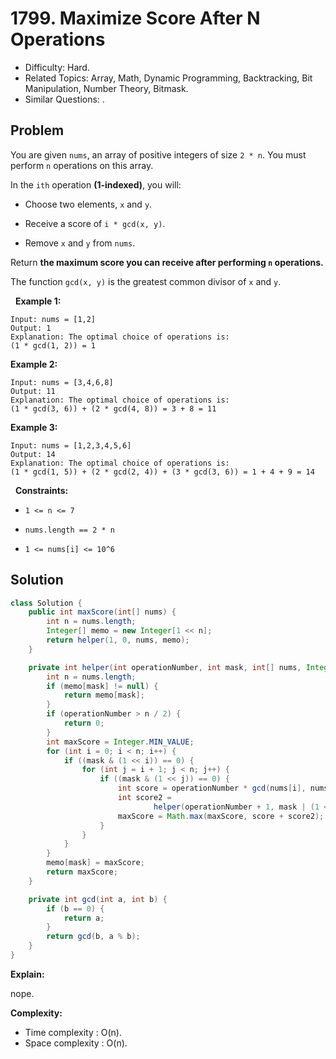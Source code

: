 # 1799. Maximize Score After N Operations

- Difficulty: Hard.
- Related Topics: Array, Math, Dynamic Programming, Backtracking, Bit Manipulation, Number Theory, Bitmask.
- Similar Questions: .

## Problem

You are given ```nums```, an array of positive integers of size ```2 * n```. You must perform ```n``` operations on this array.

In the ```ith``` operation **(1-indexed)**, you will:


	
- Choose two elements, ```x``` and ```y```.
	
- Receive a score of ```i * gcd(x, y)```.
	
- Remove ```x``` and ```y``` from ```nums```.


Return **the maximum score you can receive after performing **```n```** operations.**

The function ```gcd(x, y)``` is the greatest common divisor of ```x``` and ```y```.

 
**Example 1:**

```
Input: nums = [1,2]
Output: 1
Explanation: The optimal choice of operations is:
(1 * gcd(1, 2)) = 1
```

**Example 2:**

```
Input: nums = [3,4,6,8]
Output: 11
Explanation: The optimal choice of operations is:
(1 * gcd(3, 6)) + (2 * gcd(4, 8)) = 3 + 8 = 11
```

**Example 3:**

```
Input: nums = [1,2,3,4,5,6]
Output: 14
Explanation: The optimal choice of operations is:
(1 * gcd(1, 5)) + (2 * gcd(2, 4)) + (3 * gcd(3, 6)) = 1 + 4 + 9 = 14
```

 
**Constraints:**


	
- ```1 <= n <= 7```
	
- ```nums.length == 2 * n```
	
- ```1 <= nums[i] <= 10^6```



## Solution

```java
class Solution {
    public int maxScore(int[] nums) {
        int n = nums.length;
        Integer[] memo = new Integer[1 << n];
        return helper(1, 0, nums, memo);
    }

    private int helper(int operationNumber, int mask, int[] nums, Integer[] memo) {
        int n = nums.length;
        if (memo[mask] != null) {
            return memo[mask];
        }
        if (operationNumber > n / 2) {
            return 0;
        }
        int maxScore = Integer.MIN_VALUE;
        for (int i = 0; i < n; i++) {
            if ((mask & (1 << i)) == 0) {
                for (int j = i + 1; j < n; j++) {
                    if ((mask & (1 << j)) == 0) {
                        int score = operationNumber * gcd(nums[i], nums[j]);
                        int score2 =
                                helper(operationNumber + 1, mask | (1 << i) | (1 << j), nums, memo);
                        maxScore = Math.max(maxScore, score + score2);
                    }
                }
            }
        }
        memo[mask] = maxScore;
        return maxScore;
    }

    private int gcd(int a, int b) {
        if (b == 0) {
            return a;
        }
        return gcd(b, a % b);
    }
}
```

**Explain:**

nope.

**Complexity:**

* Time complexity : O(n).
* Space complexity : O(n).
